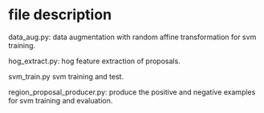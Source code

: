 # file description
data_aug.py: data augmentation with random affine transformation for svm training.

hog_extract.py: hog feature extraction of proposals.

svm_train.py svm training and test.

region_proposal_producer.py: produce the positive and negative examples for svm training and evaluation.
